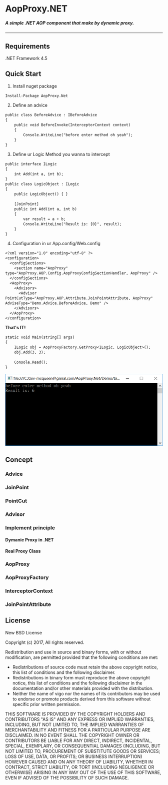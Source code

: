 # AopProxy.NET
##### A simple .NET AOP component that make by dynamic proxy.

------

## Requirements
.NET Framework 4.5

## Quick Start
1. Install nuget package  
```
Install-Package AopProxy.Net
```

2. Define an advice  
```
public class BeforeAdvice : IBeforeAdvice
{
    public void BeforeInvoke(InterceptorContext context)
    {
        Console.WriteLine("before enter method oh yeah");
    }
}
```

3. Define ur Logic Method you wanna to intercept  
```
public interface ILogic
{
    int Add(int a, int b);
}
public class LogicObject : ILogic
{
    public LogicObject() { }

    [JoinPoint]
    public int Add(int a, int b)
    {
        var result = a + b;
        Console.WriteLine("Result is: {0}", result);
    }
}
```

4. Configuration in ur App.config/Web.config  
```
<?xml version="1.0" encoding="utf-8" ?>
<configuration>
  <configSections>
    <section name="AopProxy" type="AopProxy.AOP.Config.AopProxyConfigSectionHandler, AopProxy" />
  </configSections>
  <AopProxy>
    <Advisors>
      <Advisor PointCutType="AopProxy.AOP.Attribute.JoinPointAttribute, AopProxy" AdviseType="Demo.Advice.BeforeAdvice, Demo" />
    </Advisors>
  </AopProxy>
</configuration>
```

**That's IT!**  
```
static void Main(string[] args)
{
    ILogic obj = AopProxyFactory.GetProxy<ILogic, LogicObject>();
    obj.Add(3, 3);

    Console.Read();
}
```

![image](https://github.com/xzoth/AopProxy.Net/blob/master/Screenshot/quickStart.png?raw=true)


## Concept

### Advice

### JoinPoint

### PointCut

### Advisor


### Implement principle
#### Dymanic Proxy in .NET
#### Real Proxy Class


### AopProxy
### AopProxyFactory
### InterceptorContext
### JoinPointAttribute



## License
New BSD License

Copyright (c) 2017, All rights reserved.  

Redistribution and use in source and binary forms, with or without modification, are permitted provided that the following conditions are met:  

- Redistributions of source code must retain the above copyright notice, this list of conditions and the following disclaimer.  
- Redistributions in binary form must reproduce the above copyright notice, this list of conditions and the following disclaimer in the documentation and/or other materials provided with the distribution.  
- Neither the name of vigo nor the names of its contributors may be used to endorse or promote products derived from this software without specific prior written permission.  

THIS SOFTWARE IS PROVIDED BY THE COPYRIGHT HOLDERS AND CONTRIBUTORS "AS IS" AND ANY EXPRESS OR IMPLIED WARRANTIES, INCLUDING, BUT NOT LIMITED TO, THE IMPLIED WARRANTIES OF MERCHANTABILITY AND FITNESS FOR A PARTICULAR PURPOSE ARE DISCLAIMED. IN NO EVENT SHALL THE COPYRIGHT OWNER OR CONTRIBUTORS BE LIABLE FOR ANY DIRECT, INDIRECT, INCIDENTAL, SPECIAL, EXEMPLARY, OR CONSEQUENTIAL DAMAGES (INCLUDING, BUT NOT LIMITED TO, PROCUREMENT OF SUBSTITUTE GOODS OR SERVICES; LOSS OF USE, DATA, OR PROFITS; OR BUSINESS INTERRUPTION) HOWEVER CAUSED AND ON ANY THEORY OF LIABILITY, WHETHER IN CONTRACT, STRICT LIABILITY, OR TORT (INCLUDING NEGLIGENCE OR OTHERWISE) ARISING IN ANY WAY OUT OF THE USE OF THIS SOFTWARE, EVEN IF ADVISED OF THE POSSIBILITY OF SUCH DAMAGE.
